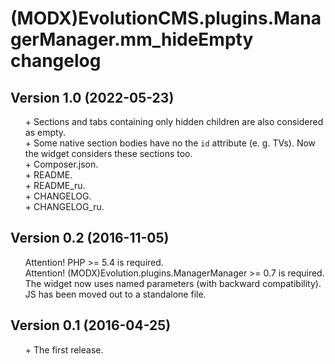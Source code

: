# (MODX)EvolutionCMS.plugins.ManagerManager.mm_hideEmpty changelog


## Version 1.0 (2022-05-23)
* \+ Sections and tabs containing only hidden children are also considered as empty.
* \+ Some native section bodies have no the `id` attribute (e. g. TVs). Now the widget considers these sections too.
* \+ Composer.json.
* \+ README.
* \+ README_ru.
* \+ CHANGELOG.
* \+ CHANGELOG_ru.


## Version 0.2 (2016-11-05)
* Attention! PHP >= 5.4 is required.
* Attention! (MODX)Evolution.plugins.ManagerManager >= 0.7 is required.
* The widget now uses named parameters (with backward compatibility).
* JS has been moved out to a standalone file.


## Version 0.1 (2016-04-25)
* \+ The first release.


<link rel="stylesheet" type="text/css" href="https://raw.githack.com/DivanDesign/CSS.ddMarkdown/master/style.min.css" />
<style>ul{list-style:none;}</style>